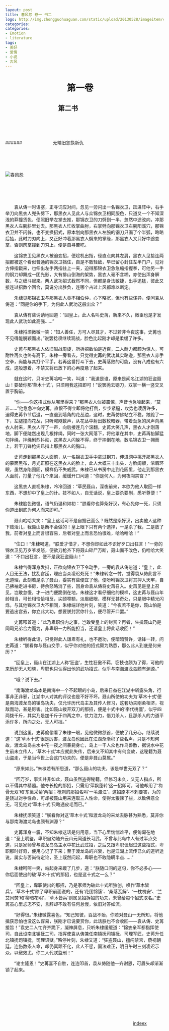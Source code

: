 ```yaml
---
layout: post
title: 春风怨 卷一 书二
logo: http://img.zhongguohuaguan.com/static/upload/20130528/imageitem/c54f373ec3d029f1725b894d62c25143b9eb706e.jpg
categories:
categories:
- Emotion
- literature
tags:
- 美好
- 爱情
- 小说
- 古风
---
```




　　　　　　　第一卷 
==========


  


　　　　　　　　第二书
--------

  

　　　　　
　　　　　




　　　　　
　　　　　



######　　　　　　　无端旧怨换新仇

　　　　　
　　　　　




　　　　　
　　　　　



![春风怨](http://img5.mypsd.com.cn/20110806/Mypsd_63283_201108060900030002B.jpg)


　　　　　
　　　　　　　　
　　　　　
　　　　　




　　　　　
　　　　　

　　袁从俦一时语塞，正寻词应对间，忽见一旁闪出一名锦衣卫，跃进阵中，右手举刀向黑衣人兜头劈下，那黑衣人见此人与众锦衣卫相同服色，只道又一个不知深浅的莽撞货色，便照旧举左掌去推，那锦衣卫的刀劈到一半，忽然中途改向，冲那黑衣人左腕斜里划去。那黑衣人忙收掌曲肘，右掌劈向那锦衣卫右腕阳溪穴，那锦衣卫并不闪躲，也不变换招式，原本划向那黑衣人左腕的钢刀只画了个半弧，略略后抽，此时刀刃向上，又正好冲着那黑衣人劈来的掌缘，那黑衣人又只好中途变掌，否则肉掌撞到刀刃上，便是自寻苦吃。


　　这锦衣卫见黑衣人被迫变招，便趁机出指，径直点向其左肩，黑衣人见接连两招都被这个看似普通的锦衣卫挡住，自是不敢轻敌，早已留心封住左半门户，见对方伸指戳来，也伸出左手两指往上一夹，迫得那锦衣卫急急缩指握拳，可他另一手的钢刀却舞成一团光影，大有排山倒海的架势，黑衣人毫不含糊，亦使出浑身解数，与之缠斗起来。两人武功招式截然不同，但都是身法敏捷，出手迅猛，彼此又接连过招数个回合，莫说分出胜负，连哪个占过上风都难以断定。


　　朱棣见那锦衣卫与那黑衣人竟不相伯仲，心下略宽，但也有些诧异，便问袁从俦道：“同是你的手下，为何此人武功这般出众？”


　　袁从俦有些讷讷地回道：“回皇上，此人名叫史苒，新来不久，微臣也是才发现此人武功如此高强……”


　　朱棣捋须微微一笑：“知人善任，方可人尽其才，不过若非今夜这事，史苒也不见得能脱颖而出。”说罢捻须继续观战，脸色比起刚才却是柔缓了许多。


　　史苒与那黑衣人依旧酣战周旋，所拆招数怕是近百，二人耐力都颇为惊人，可耐性再久也终有高下，朱棣一旁看去，只觉得史苒的武功其实略逊，那黑衣人赤手空拳，尚能与其打个平手，若再这番打斗下去，史苒落败的可能，没有八成也有六成，这般想着，不禁又将已放下的心再度悬了起来。


　　就在这时，只听史苒哈哈一笑，叫道：“我道是谁，原来是闻名江湖的狂盗聂山！要破你那‘草木十式’，只须用我这招即可！”说罢抛去钢刀，双掌一横一竖交叉置于胸前。


　　“你——你这招式你从哪里得来？”那黑衣人似被震惊，声音也急噪起来，“莫非……”他急急冲向史苒，直恨不得立即将他打倒，步步紧逼，攻势也凌厉许多，迫得史苒节节后退，一直退到墙角的花丛边，这时，史苒仿佛站立不稳，踉跄了一下，左腿撞向花丛，只听飕飕数声，从花丛中射出数枚暗器，带着劲急的风声向黑衣人射来，黑衣人哼了一声，向后接连几个滚翻，史苒大笑几声，黑衣人才刚落地，脚下便陡然出现几根拌绳，同时一张大网落下，将他罩在其中，史苒再抬脚猛勾拌绳，拌绳剧烈抖动，这黑衣人闪躲不得，终于摔倒在地，数名锦衣卫一拥而上，若干刀锋枪尖已指上那黑衣人的胸口。


　　史苒走到那黑衣人面前，从一名锦衣卫手中拿过钢刀，伸进网中挑开那黑衣人的蒙面黑布，月光正照在这黑衣人的脸上，此人大概三十出头，方脸阔额，浓眉环眼，虽然身陷囹圄，模样仍不失威武。朱棣已从书房中走到花园里，他走到那黑衣人面前，打量了他几个来回，缓缓开口问道：“你是何人，为何夜闯禁宫？”


　　这黑衣人直视朱棣，冷冷回道：“草民聂山，深夜前来，本欲为他人取回一样东西，不想却中了皇上的计。技不如人，自无话说，皇上要杀要剐，悉听尊便！”


　　朱棣脸色微愠，语气仍温和如初：“朕看你也算条好汉，有心免你一死，只须你道出到底为何人而来即可。”


　　聂山哈哈大笑：“皇上这话可不是自掴己面么？既然是条好汉，出卖他人这种下贱活儿，我聂山是断不会做的！皇上眼下只有两个选择，一是杀了我，二是放了我，前者对皇上而言很容易，后者对皇上而言恐怕很难，哈哈哈哈！”


　　“住口！”朱棣喝道，“朕爱才惜才，不想你却如此不识好歹口出狂言！”一旁的锦衣卫见万岁爷发怒，便欲刀枪齐下将聂山碎尸万断，聂山面不改色，仍哈哈大笑道：“不口出狂言，便不是我狂盗聂山！”


　　朱棣气得浑身发抖，正欲向锦衣卫下令动手，一旁的袁从俦忽道：“皇上，此人目无王法，扰乱宫廷，理应当众凌迟处死！”朱棣转念一忖，觉得袁从俦此言不无道理，此刻若是杀了聂山，委实有些便宜了他，便吩咐锦衣卫将其押入天牢，自己拂袖走进书房，待余怒略消了些，回身命袁从俦将史苒召入。史苒见是皇上召见，岂敢怠慢，才一进门便跪倒在地，朱棣这才看仔细他的模样，这史苒与聂山年龄相当，可长相恰恰相反，尖颐窄额，淡眉细眼，模样无甚奇处，只是眼中精光闪烁，与其他锦衣卫大不相同，朱棣端详他片刻，笑道：“今夜若不是你，聂山怕是要逃出宫去，你立此大功，想要朕封赏你什么，便尽管开口罢。”


　　史苒叩首道：“此乃卑职份内之事，岂敢受皇上的封赏？再者，生擒聂山乃是同司兄弟合力而为，非卑职一力所能担当，还请皇上将此话收回！”


　　朱棣听得此话，只觉得此人谦卑有礼，也不邀功，便暗暗赞许，话锋一转，问史苒道：“朕看你与聂山交手，似乎你对他的招式颇为熟悉，那么此人到底是何来历？”


　　“回皇上，聂山在江湖上人称‘狂盗’，生性狂傲不羁，窃技也颇为了得，可他的来历却无人知晓，卑职也只认得出他的武功招式，似乎与南海渡龙岛颇有渊源。”


　　“哦？说下去。”


　　“南海渡龙岛本是南海中一个不起眼的小岛，后来日益在江湖中斩露头角，行事非正非邪，江湖中人对其的评议也是不好不坏。聂山所使的功夫为‘草木十式’便是南海渡龙岛的镇岛功夫，仅允许历代岛主及其传人修习，这套功夫刚柔相济，视敌而动，甚是厉害。比如聂山拨开双刀的那招，便是十式中的‘李代桃僵’，似乎四两拨千斤，其实乃是加千斤于四两之中，仗力注力，借刀杀人，且那杀人的力道平添许多，所向之处，无人可挡。”


　　说到这里，史苒偷偷看了朱棣一眼，见他微微颔首，便放了几分心，继续说道：“这‘草木十式’很是厉害，渡龙岛也因此在江湖渐渐积了些名声，只是不知何故，渡龙岛岛主水中花一夜之间暴毙身亡，岛上一干人众也作鸟兽散，据说水中花生前未立传人，‘草木十式’本应就此失传，后来又不知其中有何变故，这秘籍为聂山盗走，于是当今世上会这门功夫的，便是非聂山莫属。”


　　“原来如此。”朱棣若有所思道，“那么聂山的功夫，该是举世无双了？”


　　“回万岁，事实并非如此，聂山虽然盗得秘籍，但修习未久，又无人指点，所以不得其中精髓。他夺长枪的那招，只需用‘萍飘蓬转’这一招即可，可他却用了‘梅骨无双’和‘东篱采菊’两招；枪刺的那招名叫‘一苇渡江’，这招原本不刺要害，为的是饶过对手性命，可却被聂山用来连取三人性命，使得太狠辣了些，以致佛意全无，可见他对‘草木十式’只略通皮毛而已。”


　　朱棣抚须笑道：“朕看你对这‘草木十式’和渡龙岛的来龙去脉甚为熟悉，莫非你与那南海渡龙岛也颇有渊源？”

　　史苒浑身一震，不知朱棣这话是何用意，当下心里惴惴难平，便匍匐在地道：“圣上明鉴，卑职自幼随齐云山元同道长习武，不曾与此岛中人有过半点交道，只是家师曾与渡龙岛岛主水中花比武过招，之后又跟卑职谈起过这些招式，卑职那时好奇，便用心记了下来；至于渡龙岛的兴衰，也是江湖上流传已久的道听途说，属实与否尚待定论，圣上既然问起，卑职也不敢隐瞒半点……”


　　朱棣呵呵一笑，站起身来踱了几步，道：“朕随口问的这句，你不必多心——你后面使出的破‘草木十式’的那招，也是这十式之一么？”


　　“回皇上，卑职使出的那招，乃是家师为破此十式所独创，唤作‘草木皆兵’。‘草木十式’除了卑职前面说的，还有‘花团锦簇’、‘桑落瓦解’、‘一枕槐安’、‘兰艾同焚’和‘柳暗花明’，'草木皆兵'则属见招拆招的功夫，未曾给每个招式取名。”史苒虽心里忐忑不安，言辞却不敢有任何怠慢，依旧对答如流。


　　“好得很。”朱棣微露喜色，“知己知彼，百战不殆，你若对聂山一无所知，将他擒获恐怕也没这么容易，朕刚才已说要赏你，此话朕也不会收回——袁从俦、史苒接旨！”袁史二人忙齐齐跪下，凝神屏息，只听朱棣缓缓道：“锦衣亲军都指挥使司，自此设南北镇抚二司，指挥使袁从俦兼任南镇抚司镇抚，司理军匠，史苒升任北镇抚司镇抚，司理诏狱。”略停片刻，朱棣又道：“狂盗聂山，擅闯禁宫，藐视朝廷，连伤数条人命，却仍冥顽不化，此人不惩，国法难正，明日午时三刻凌迟示众，以儆效尤，你二人代朕监刑！”


　　“谢主隆恩！”史苒喜不自胜，连连叩首，袁从俦随他一齐谢恩，可眉头却渐渐锁了起来。


　　　　　　　　
　　　　　
　　　　　




　　　　　
　　　　　


　　　　　
　　　　　　　　
　　　　　
　　　　　




　　　　　
　　　　　



　　　　　　　　　　　　　　　　　　　　　　　　　　　　　[indeex](https://imisslovelove.github.io/cn)
